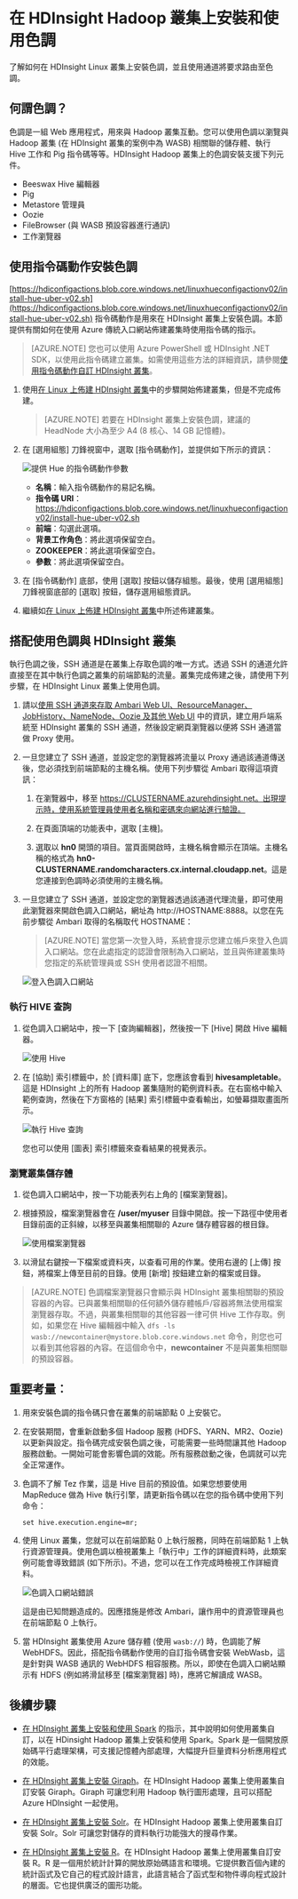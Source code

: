 <properties
	pageTitle="在 HDInsight Linux 叢集上使用色調與 Hadoop | Microsoft Azure"
	description="了解如何在 HDInsight Linux 上安裝及使用色調和 Hadoop 叢集。"
	services="hdinsight"
	documentationCenter=""
	authors="nitinme"
	manager="paulettm"
	editor="cgronlun"/>

<tags 
	ms.service="hdinsight" 
	ms.workload="big-data" 
	ms.tgt_pltfrm="na" 
	ms.devlang="na" 
	ms.topic="article" 
	ms.date="02/01/2016" 
	ms.author="nitinme"/>

# 在 HDInsight Hadoop 叢集上安裝和使用色調

了解如何在 HDInsight Linux 叢集上安裝色調，並且使用通道將要求路由至色調。

## 何謂色調？

色調是一組 Web 應用程式，用來與 Hadoop 叢集互動。您可以使用色調以瀏覽與 Hadoop 叢集 (在 HDInsight 叢集的案例中為 WASB) 相關聯的儲存體、執行 Hive 工作和 Pig 指令碼等等。HDInsight Hadoop 叢集上的色調安裝支援下列元件。

* Beeswax Hive 編輯器
* Pig
* Metastore 管理員
* Oozie
* FileBrowser (與 WASB 預設容器進行通訊)
* 工作瀏覽器


## 使用指令碼動作安裝色調

[https://hdiconfigactions.blob.core.windows.net/linuxhueconfigactionv02/install-hue-uber-v02.sh](https://hdiconfigactions.blob.core.windows.net/linuxhueconfigactionv02/install-hue-uber-v02.sh) 指令碼動作是用來在 HDInsight 叢集上安裝色調。本節提供有關如何在使用 Azure 傳統入口網站佈建叢集時使用指令碼的指示。

> [AZURE.NOTE] 您也可以使用 Azure PowerShell 或 HDInsight .NET SDK，以使用此指令碼建立叢集。如需使用這些方法的詳細資訊，請參閱[使用指令碼動作自訂 HDInsight 叢集](hdinsight-hadoop-customize-cluster-linux.md)。

1. 使用[在 Linux 上佈建 HDInsight 叢集](hdinsight-hadoop-provision-linux-clusters.md#portal)中的步驟開始佈建叢集，但是不完成佈建。

	> [AZURE.NOTE] 若要在 HDInsight 叢集上安裝色調，建議的 HeadNode 大小為至少 A4 (8 核心、14 GB 記憶體)。

2. 在 [選用組態] 刀鋒視窗中，選取 [指令碼動作]，並提供如下所示的資訊：

	![提供 Hue 的指令碼動作參數](./media/hdinsight-hadoop-hue-linux/hue_script_action.png "提供 Hue 的指令碼動作參數")

	* __名稱__：輸入指令碼動作的易記名稱。
	* __指令碼 URI__：https://hdiconfigactions.blob.core.windows.net/linuxhueconfigactionv02/install-hue-uber-v02.sh
	* __前端__：勾選此選項。
	* __背景工作角色__：將此選項保留空白。
	* __ZOOKEEPER__：將此選項保留空白。
	* __參數__：將此選項保留空白。

3. 在 [指令碼動作] 底部，使用 [選取] 按鈕以儲存組態。最後，使用 [選用組態] 刀鋒視窗底部的 [選取] 按鈕，儲存選用組態資訊。

4. 繼續如[在 Linux 上佈建 HDInsight 叢集](hdinsight-hadoop-provision-linux-clusters.md#portal)中所述佈建叢集。

## 搭配使用色調與 HDInsight 叢集

執行色調之後，SSH 通道是在叢集上存取色調的唯一方式。透過 SSH 的通道允許直接至在其中執行色調之叢集的前端節點的流量。叢集完成佈建之後，請使用下列步驟，在 HDInsight Linux 叢集上使用色調。

1. 請以[使用 SSH 通道來存取 Ambari Web UI、ResourceManager、JobHistory、NameNode、Oozie 及其他 Web UI](hdinsight-linux-ambari-ssh-tunnel.md) 中的資訊，建立用戶端系統至 HDInsight 叢集的 SSH 通道，然後設定網頁瀏覽器以便將 SSH 通道當做 Proxy 使用。

2. 一旦您建立了 SSH 通道，並設定您的瀏覽器將流量以 Proxy 通過該通道傳送後，您必須找到前端節點的主機名稱。使用下列步驟從 Ambari 取得這項資訊：

    1. 在瀏覽器中，移至 https://CLUSTERNAME.azurehdinsight.net。出現提示時，使用系統管理員使用者名稱和密碼來向網站進行驗證。
    
    2. 在頁面頂端的功能表中，選取 [主機]。
    
    3. 選取以 __hn0__ 開頭的項目。當頁面開啟時，主機名稱會顯示在頂端。主機名稱的格式為 __hn0-CLUSTERNAME.randomcharacters.cx.internal.cloudapp.net__。這是您連接到色調時必須使用的主機名稱。

2. 一旦您建立了 SSH 通道，並設定您的瀏覽器透過該通道代理流量，即可使用此瀏覽器來開啟色調入口網站，網址為 http://HOSTNAME:8888。以您在先前步驟從 Ambari 取得的名稱取代 HOSTNAME：

    > [AZURE.NOTE] 當您第一次登入時，系統會提示您建立帳戶來登入色調入口網站。您在此處指定的認證會限制為入口網站，並且與佈建叢集時您指定的系統管理員或 SSH 使用者認證不相關。

	![登入色調入口網站](./media/hdinsight-hadoop-hue-linux/HDI.Hue.Portal.Login.png "指定色調入口網站的認證")

### 執行 HIVE 查詢

1. 從色調入口網站中，按一下 [查詢編輯器]，然後按一下 [Hive] 開啟 Hive 編輯器。

	![使用 Hive](./media/hdinsight-hadoop-hue-linux/HDI.Hue.Portal.Hive.png "使用 Hive")

2. 在 [協助] 索引標籤中，於 [資料庫] 底下，您應該會看到 **hivesampletable**。這是 HDInsight 上的所有 Hadoop 叢集隨附的範例資料表。在右窗格中輸入範例查詢，然後在下方窗格的 [結果] 索引標籤中查看輸出，如螢幕擷取畫面所示。

	![執行 Hive 查詢](./media/hdinsight-hadoop-hue-linux/HDI.Hue.Portal.Hive.Query.png "執行 Hive 查詢")

	您也可以使用 [圖表] 索引標籤來查看結果的視覺表示。

### 瀏覽叢集儲存體

1. 從色調入口網站中，按一下功能表列右上角的 [檔案瀏覽器]。

2. 根據預設，檔案瀏覽器會在 **/user/myuser** 目錄中開啟。按一下路徑中使用者目錄前面的正斜線，以移至與叢集相關聯的 Azure 儲存體容器的根目錄。

	![使用檔案瀏覽器](./media/hdinsight-hadoop-hue-linux/HDI.Hue.Portal.File.Browser.png "使用檔案瀏覽器")

3. 以滑鼠右鍵按一下檔案或資料夾，以查看可用的作業。使用右邊的 [上傳] 按鈕，將檔案上傳至目前的目錄。使用 [新增] 按鈕建立新的檔案或目錄。

> [AZURE.NOTE] 色調檔案瀏覽器只會顯示與 HDInsight 叢集相關聯的預設容器的內容。已與叢集相關聯的任何額外儲存體帳戶/容器將無法使用檔案瀏覽器存取。不過，與叢集相關聯的其他容器一律可供 Hive 工作存取。例如，如果您在 Hive 編輯器中輸入 `dfs -ls wasb://newcontainer@mystore.blob.core.windows.net` 命令，則您也可以看到其他容器的內容。在這個命令中，**newcontainer** 不是與叢集相關聯的預設容器。

## 重要考量︰

1. 用來安裝色調的指令碼只會在叢集的前端節點 0 上安裝它。

2. 在安裝期間，會重新啟動多個 Hadoop 服務 (HDFS、YARN、MR2、Oozie) 以更新與設定。指令碼完成安裝色調之後，可能需要一些時間讓其他 Hadoop 服務啟動。一開始可能會影響色調的效能。所有服務啟動之後，色調就可以完全正常運作。

3.	色調不了解 Tez 作業，這是 Hive 目前的預設值。如果您想要使用 MapReduce 做為 Hive 執行引擎，請更新指令碼以在您的指令碼中使用下列命令：

		set hive.execution.engine=mr;

4.	使用 Linux 叢集，您就可以在前端節點 0 上執行服務，同時在前端節點 1 上執行資源管理員。使用色調以檢視叢集上「執行中」工作的詳細資料時，此類案例可能會導致錯誤 (如下所示)。不過，您可以在工作完成時檢視工作詳細資料。

	![色調入口網站錯誤](./media/hdinsight-hadoop-hue-linux/HDI.Hue.Portal.Error.png "色調入口網站錯誤")

	這是由已知問題造成的。因應措施是修改 Ambari，讓作用中的資源管理員也在前端節點 0 上執行。

5.	當 HDInsight 叢集使用 Azure 儲存體 (使用 `wasb://`) 時，色調能了解 WebHDFS。因此，搭配指令碼動作使用的自訂指令碼會安裝 WebWasb，這是針對與 WASB 通訊的 WebHDFS 相容服務。所以，即使在色調入口網站顯示有 HDFS (例如將滑鼠移至 [檔案瀏覽器] 時)，應將它解讀成 WASB。


## 後續步驟

- [在 HDInsight 叢集上安裝和使用 Spark](hdinsight-hadoop-spark-install-linux.md) 的指示，其中說明如何使用叢集自訂，以在 HDinsight Hadoop 叢集上安裝和使用 Spark。Spark 是一個開放原始碼平行處理架構，可支援記憶體內部處理，大幅提升巨量資料分析應用程式的效能。

- [在 HDInsight 叢集上安裝 Giraph](hdinsight-hadoop-giraph-install-linux.md)。在 HDInsight Hadoop 叢集上使用叢集自訂安裝 Giraph。Giraph 可讓您利用 Hadoop 執行圖形處理，且可以搭配 Azure HDInsight 一起使用。

- [在 HDInsight 叢集上安裝 Solr](hdinsight-hadoop-solr-install-linux.md)。在 HDInsight Hadoop 叢集上使用叢集自訂安裝 Solr。Solr 可讓您對儲存的資料執行功能強大的搜尋作業。

- [在 HDInsight 叢集上安裝 R](hdinsight-hadoop-r-scripts-linux.md)。在 HDInsight Hadoop 叢集上使用叢集自訂安裝 R。R 是一個用於統計計算的開放原始碼語言和環境。它提供數百個內建的統計函式及它自己的程式設計語言，此語言結合了函式型和物件導向程式設計的層面。它也提供廣泛的圖形功能。

[powershell-install-configure]: install-configure-powershell-linux.md
[hdinsight-provision]: hdinsight-provision-clusters-linux.md
[hdinsight-cluster-customize]: hdinsight-hadoop-customize-cluster-linux.md
[hdinsight-install-spark]: hdinsight-hadoop-spark-install-linux.md

<!---HONumber=AcomDC_0204_2016-->